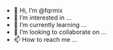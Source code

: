 - 👋 Hi, I’m @fqrmix
- 👀 I’m interested in ...
- 🌱 I’m currently learning ...
- 💞️ I’m looking to collaborate on ...
- 📫 How to reach me ...

<!---
fqrmix/fqrmix is a ✨ special ✨ repository because its `README.md` (this file) appears on your GitHub profile.
You can click the Preview link to take a look at your changes.
--->
